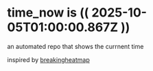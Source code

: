 # time_now is (( 2025-10-05T01:00:00.867Z ))

an automated repo that shows the currnent time

inspired by [breakingheatmap](https://github.com/breakingheatmap/breakingheatmap)